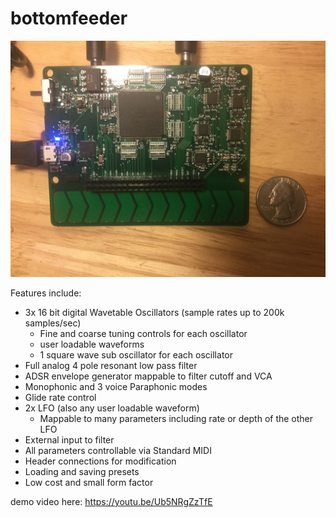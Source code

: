 # bottomfeeder

![Alt text](synth.jpg)

Features include:
- 3x 16 bit digital Wavetable Oscillators (sample rates up to 200k samples/sec)
  - Fine and coarse tuning controls for each oscillator
  - user loadable waveforms
  - 1 square wave sub oscillator for each oscillator
- Full analog 4 pole resonant low pass filter
- ADSR envelope generator mappable to filter cutoff and VCA
- Monophonic and 3 voice Paraphonic modes
- Glide rate control
- 2x LFO (also any user loadable waveform)
  - Mappable to many parameters including rate or depth of the other LFO
- External input to filter
- All parameters controllable via Standard MIDI
- Header connections for modification
- Loading and saving presets
- Low cost and small form factor

demo video here: https://youtu.be/Ub5NRgZzTfE
